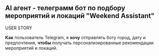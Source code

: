 <h2>AI агент - телеграмм бот по подбору мероприятий и локаций "Weekend Assistant"</h2>

USER STORY

<b>Как</b> пользователь Telegram, я <b>хочу</b> отправлять боту город, дату и предпочтения, <b>чтобы</b> получать персонализированные рекомендации мероприятий и локаций.
